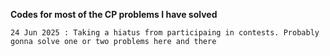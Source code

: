**Codes for most of the CP problems I have solved**

```24 Jun 2025 : Taking a hiatus from participaing in contests. Probably gonna solve one or two problems here and there```
